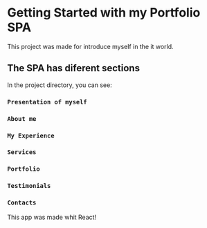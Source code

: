 # Getting Started with my Portfolio SPA

This project was made for introduce myself in the it world.

## The SPA has diferent sections

In the project directory, you can see:

### `Presentation of myself`


### `About me`


### `My Experience`


### `Services`


### `Portfolio`


### `Testimonials`


### `Contacts`


This app was made whit React!
